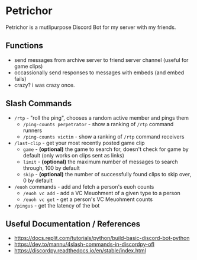 # Petrichor

Petrichor is a mutlipurpose Discord Bot for my server with my friends.

## Functions
* send messages from archive server to friend server channel (useful for game clips)
* occassionally send responses to messages with embeds (and embed fails)
* crazy? i was crazy once.

## Slash Commands
* `/rtp` - "roll the ping", chooses a random active member and pings them
    * `/ping-counts perpetrator` - show a ranking of `/rtp` command runners
    * `/ping-counts victim` - show a ranking of `/rtp` command receivers
* `/last-clip` - get your most recently posted game clip
    * `game` - **(optional)** the game to search for, doesn't check for game by default (only works on clips sent as links)
    * `limit` - **(optional)** the maximum number of messages to search through, 100 by default
    * `skip` - **(optional)** the number of successfully found clips to skip over, 0 by default
* `/euoh` commands - add and fetch a person's euoh counts
    * `/euoh vc add` - add a VC Meuohment of a given type to a person
    * `/euoh vc get` - get a person's VC Meuohment counts
* `/pingus` - get the latency of the bot

## Useful Documentation / References
* https://docs.replit.com/tutorials/python/build-basic-discord-bot-python
* https://dev.to/mannu/4slash-commands-in-discordpy-ofl 
* https://discordpy.readthedocs.io/en/stable/index.html